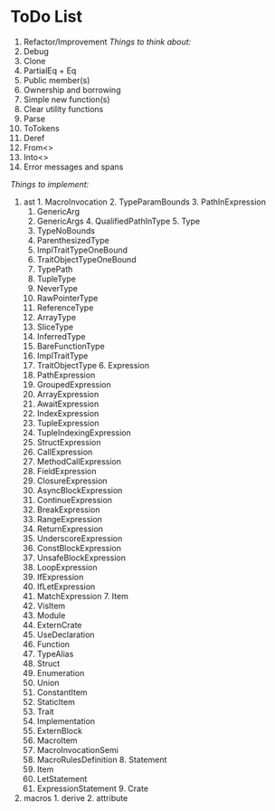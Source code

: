 # ToDo List
 1. Refactor/Improvement
  *Things to think about:*
   1. Debug
   2. Clone
   3. PartialEq + Eq
   4. Public member(s)
   5. Ownership and borrowing
   6. Simple new function(s)
   7. Clear utility functions
   8. Parse
   9. ToTokens
   10. Deref
   11. From<>
   12. Into<>
   13. Error messages and spans

  *Things to implement:*
   1. ast
     1. MacroInvocation
     2. TypeParamBounds
     3. PathInExpression
       1. GenericArg
       2. GenericArgs
     4. QualifiedPathInType
     5. Type
       1. TypeNoBounds
         1. ParenthesizedType
         2. ImplTraitTypeOneBound
         3. TraitObjectTypeOneBound
         4. TypePath
         5. TupleType
         6. NeverType
         7. RawPointerType
         8. ReferenceType
         9. ArrayType
         10. SliceType
         11. InferredType
         12. BareFunctionType
       2. ImplTraitType
       3. TraitObjectType
     6. Expression
       1. PathExpression
       2. GroupedExpression
       3. ArrayExpression
       4. AwaitExpression
       5. IndexExpression
       6. TupleExpression
       7. TupleIndexingExpression
       8. StructExpression
       9. CallExpression
       10. MethodCallExpression
       11. FieldExpression
       12. ClosureExpression
       13. AsyncBlockExpression
       14. ContinueExpression
       15. BreakExpression
       16. RangeExpression
       17. ReturnExpression
       18. UnderscoreExpression
       19. ConstBlockExpression
       20. UnsafeBlockExpression
       21. LoopExpression
       22. IfExpression
       23. IfLetExpression
       24. MatchExpression
     7. Item
       1. VisItem
         1. Module
         2. ExternCrate
         3. UseDeclaration
         4. Function
         5. TypeAlias
         6. Struct
         7. Enumeration
         8. Union
         9. ConstantItem
         10. StaticItem
         11. Trait
         12. Implementation
         13. ExternBlock
       2. MacroItem
         1. MacroInvocationSemi
         2. MacroRulesDefinition
     8. Statement
       1. Item
       2. LetStatement
       3. ExpressionStatement
     9. Crate
   2. macros
     1. derive
     2. attribute